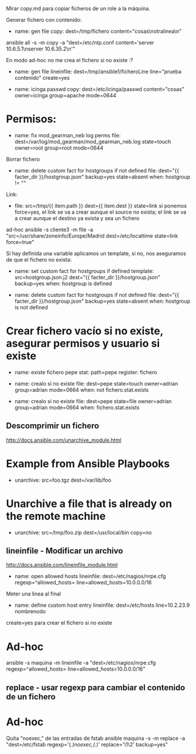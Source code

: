 Mirar copy.md para copiar ficheros de un role a la máquina.

Generar fichero con contenido:

- name: gen file
  copy: dest=/tmp/fichero content="cosas\notralinea\n"

ansible all -s -m copy -a "dest=/etc/ntp.conf content='server 10.6.5.1\nserver 10.6.35.2\n'"


En modo ad-hoc no me crea el fichero si no existe :?

- name: gen file
  lineinfile: dest=/tmp/ansible1/ficheroLine line="prueba contenido" create=yes

- name: icinga passwd
  copy: dest=/etc/icinga/passwd
        content="cosas"
        owner=icinga group=apache mode=0644

# Permisos:
- name: fix mod_gearman_neb log perms
  file: dest=/var/log/mod_gearman/mod_gearman_neb.log state=touch
        owner=root group=root mode=0644


Borrar fichero
- name: delete custom fact for hostgroups if not defined
  file: dest="{{ facter_dir }}/hostgroup.json" backup=yes state=absent
  when: hostgroup != ""

Link:
- file: src=/tmp/{{ item.path }} dest={{ item.dest }} state=link
  si ponemos force=yes, el link se va a crear aunque el source no exista; el link se va a crear aunque el destino ya exista y sea un fichero

ad-hoc
ansible -s cliente3 -m file -a "src=/usr/share/zoneinfo/Europe/Madrid dest=/etc/localtime state=link force=true"


Si hay definida una variable aplicamos un template, si no, nos aseguramos de que el fichero no exista:
- name: set custom fact for hostgroups if defined
  template: src=hostgroup.json.j2 dest="{{ facter_dir }}/hostgroup.json" backup=yes
  when: hostgroup is defined

- name: delete custom fact for hostgroups if not defined
  file: dest="{{ facter_dir }}/hostgroup.json" backup=yes state=absent
  when: hostgroup is not defined



# Crear fichero vacío si no existe, asegurar permisos y usuario si existe
  - name: existe fichero pepe
    stat: path=pepe
    register: fichero

  - name: crealo si no existe
    file: dest=pepe state=touch
          owner=adrian group=adrian mode=0664
    when: not fichero.stat.exists

  - name: crealo si no existe
    file: dest=pepe state=file
          owner=adrian group=adrian mode=0664
    when: fichero.stat.exists



## Descomprimir un fichero ##
http://docs.ansible.com/unarchive_module.html
# Example from Ansible Playbooks
- unarchive: src=foo.tgz dest=/var/lib/foo

# Unarchive a file that is already on the remote machine
- unarchive: src=/tmp/foo.zip dest=/usr/local/bin copy=no



## lineinfile - Modificar un archivo ##
http://docs.ansible.com/lineinfile_module.html

- name: open allowed hosts
  lineinfile: dest=/etc/nagios/nrpe.cfg regexp=^allowed_hosts= line=allowed_hosts=10.0.0.0/16

Meter una linea al final
- name: define custom host entry
  lineinfile: dest=/etc/hosts line=10.2.23.9 nombrenodo

create=yes
  para crear el fichero si no existe


# Ad-hoc
ansible -s maquina -m lineinfile -a "dest=/etc/nagios/nrpe.cfg regexp=^allowed_hosts= line=allowed_hosts=10.0.0.0/16"



## replace - usar regexp para cambiar el contenido de un fichero ##

# Ad-hoc
Quita "noexec," de las entradas de fstab
ansible maquina -s -m replace -a "dest=/etc/fstab regexp='(.*)noexec,(.*)' replace='\1\2' backup=yes"

